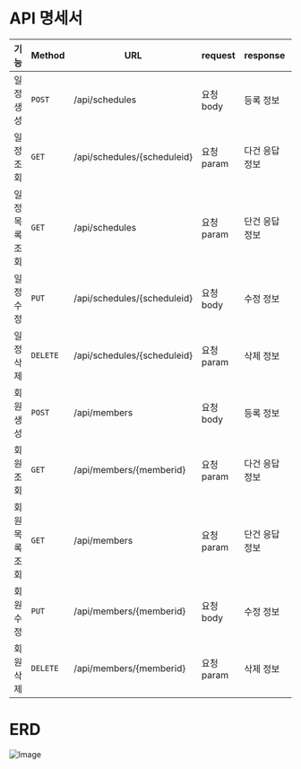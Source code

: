 # API 명세서
| 기능 | Method | URL | request | response | 상태코드 |
| --- | --- | --- | --- | --- | --- |
| 일정 생성 | `POST` | /api/schedules | 요청 body | 등록 정보 | 200: 정상 등록 |
| 일정 조회 | `GET` | /api/schedules/{scheduleid} | 요청 param | 다건 응답 정보 | 200: 정상 조회 |
| 일정 목록 조회 | `GET` | /api/schedules | 요청 param | 단건 응답 정보 | 200: 정상 조회 |
| 일정 수정 | `PUT` | /api/schedules/{scheduleid} | 요청 body | 수정 정보 | 200: 정상 수정 |
| 일정 삭제 | `DELETE` | /api/schedules/{scheduleid} | 요청 param | 삭제 정보 | 200: 정상 삭제 |
| 회원 생성 | `POST` | /api/members | 요청 body | 등록 정보 | 200: 정상 등록 |
| 회원 조회 | `GET` | /api/members/{memberid} | 요청 param | 다건 응답 정보 | 200: 정상 조회 | 
| 회원 목록 조회 | `GET` | /api/members | 요청 param | 단건 응답 정보 | 200: 정상 조회 |
| 회원 수정 | `PUT` | /api/members/{memberid} | 요청 body | 수정 정보 | 200: 정상 수정 |
| 회원 삭제 | `DELETE` | /api/members/{memberid} | 요청 param | 삭제 정보 | 200: 정상 삭제 |

# ERD
![Image](https://github.com/user-attachments/assets/de96a642-baf6-42a8-9922-d06182b4faef)
